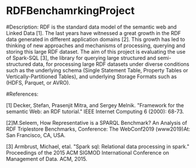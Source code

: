 # RDFBenchamrkingProject

#Description: 
RDF is the standard data model of the semantic web and Linked Data [1]. The last years have witnessed a great growth in the RDF data generated in different application domains [2]. This growth has led to thinking of new approaches and mechanisms of processing, querying and storing this large RDF dataset. The aim of this project is evaluating the use of Spark-SQL [3], the library for querying large structured and semi-structured data, for processing large RDF datasets under diverse conditions such as the underlying schema (Single Statement Table, Property Tables or Vertically-Partitioned Tables), and underlying Storage Formats such as (HDFS, Parquet, or AVRO).

#References:

[1] Decker, Stefan, Prasenjit Mitra, and Sergey Melnik. "Framework for the semantic Web: an RDF tutorial." IEEE Internet Computing 6 (2000): 68-73.

[2]M.Seleem, How Representative is a SPARQL Benchmark? An Analysis of RDF Triplestore Benchmarks, Conference: The WebConf2019 (www2019)At: San Francisco, CA, USA.

[3] Armbrust, Michael, etal. "Spark sql: Relational data processing in spark." Proceedings of the 2015 ACM SIGMOD International Conference on Management of Data. ACM, 2015.

